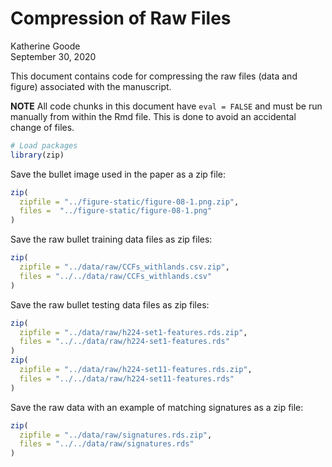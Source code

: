Compression of Raw Files
================
Katherine Goode
<br>September 30, 2020

This document contains code for compressing the raw files (data and
figure) associated with the manuscript.

**NOTE** All code chunks in this document have `eval = FALSE` and must
be run manually from within the Rmd file. This is done to avoid an
accidental change of files.

``` r
# Load packages
library(zip)
```

Save the bullet image used in the paper as a zip file:

``` r
zip(
  zipfile = "../figure-static/figure-08-1.png.zip",
  files =  "../figure-static/figure-08-1.png"
)
```

Save the raw bullet training data files as zip files:

``` r
zip(
  zipfile = "../data/raw/CCFs_withlands.csv.zip", 
  files = "../../data/raw/CCFs_withlands.csv"
)
```

Save the raw bullet testing data files as zip files:

``` r
zip(
  zipfile = "../data/raw/h224-set1-features.rds.zip", 
  files = "../../data/raw/h224-set1-features.rds"
)
zip(
  zipfile = "../data/raw/h224-set11-features.rds.zip", 
  files = "../../data/raw/h224-set11-features.rds"
)
```

Save the raw data with an example of matching signatures as a zip file:

``` r
zip(
  zipfile = "../data/raw/signatures.rds.zip", 
  files = "../../data/raw/signatures.rds"
)
```
